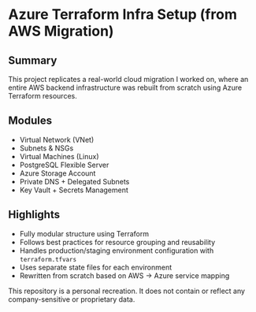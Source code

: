 # Azure Terraform Infra Setup (from AWS Migration)

## Summary
This project replicates a real-world cloud migration I worked on, where an entire AWS backend infrastructure was rebuilt from scratch using Azure Terraform resources.

## Modules
- Virtual Network (VNet)
- Subnets & NSGs
- Virtual Machines (Linux)
- PostgreSQL Flexible Server
- Azure Storage Account
- Private DNS + Delegated Subnets
- Key Vault + Secrets Management

## Highlights
- Fully modular structure using Terraform
- Follows best practices for resource grouping and reusability
- Handles production/staging environment configuration with `terraform.tfvars`
- Uses separate state files for each environment
- Rewritten from scratch based on AWS → Azure service mapping


This repository is a personal recreation. It does not contain or reflect any company-sensitive or proprietary data.
